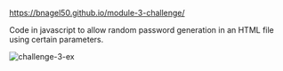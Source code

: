 https://bnagel50.github.io/module-3-challenge/

Code in javascript to allow random password generation in an HTML file using certain parameters.

![challenge-3-ex](https://user-images.githubusercontent.com/103770530/167045673-ab58be8a-0074-41c1-8609-f4ed3948ffec.png)
